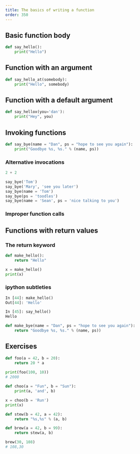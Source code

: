 ```yaml
---
title: The basics of writing a function
order: 350
---
```




## Basic function body

```py
def say_hello():
    print("Hello")
```

## Function with an argument

```py
def say_hello_at(somebody):
    print("Hello", somebody)
```

## Function with a default argument

```py
def say_hellox(you='dan'):
    print("Hey", you)
```


## Invoking functions

```py
def say_bye(name = "Dan", ps = "hope to see you again"):
    print("Goodbye %s, %s." % (name, ps))

```


### Alternative invocations


```py
2 + 2

say_bye('Tom')
say_bye('Mary', 'see you later')
say_bye(name = 'Tom')
say_bye(ps = 'toodles')
say_bye(name = 'Sean', ps = 'nice talking to you')
```


### Improper function calls



## Functions with return values


### The return keyword

```py
def make_hello():
    return "Hello"

x = make_hello()
print(x)
```


### ipython subtleties

```py
In [44]: make_hello()
Out[44]: 'Hello'

In [45]: say_hello()
Hello
```




```py
def make_bye(name = "Dan", ps = "hope to see you again"):
    return "Goodbye %s, %s." % (name, ps))
```



## Exercises

```py
def foo(a = 42, b = 20):
    return 20 * a
    
print(foo(100, 10))
# 2000
```

```py
def choo(a = "Fun", b = "Sun"):
    print(a, 'and', b)

x = choo(b = 'Run')
print(x)
```


```py
def stew(b = 42, a = 42):
    return "%s,%s" % (a, b)

def brew(a = 42, b = 99):
    return stew(a, b)

brew(30, 108)
# 108,30
```
